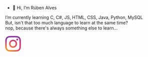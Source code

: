 - 👋 Hi, I’m Rúben Alves <br>

I’m currently learning C, C#, JS, HTML, CSS, Java, Python, MySQL<br>
But, isn't that too much language to learn at the same time?<br>
nop, because there's always something else to learn...<br>
<br>
<a href="https://www.instagram.com/ruben_alves__/" target="_blank" rel="external"><img src="./images/instagram.png" width="50" alt="My instagram">
<!---
redystum/redystum is a ✨ special ✨ repository because its `README.md` (this file) appears on your GitHub profile.
You can click the Preview link to take a look at your changes.
--->
